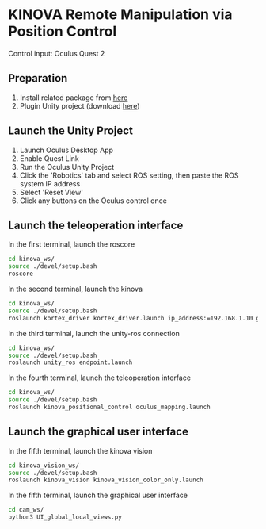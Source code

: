 # KINOVA Remote Manipulation via Position Control 
Control input: Oculus Quest 2

## Preparation
1. Install related package from [here](https://github.com/AlfaKeNTAvR/relaxed_ik_ros1)
2. Plugin Unity project (download [here](https://drive.google.com/file/d/1XF-1P9C2r3X71h6BOlPYQMhcxCud4nVu/view?usp=sharing))

## Launch the Unity Project
1. Launch Oculus Desktop App
2. Enable Quest Link
3. Run the Oculus Unity Project
4. Click the 'Robotics' tab and select ROS setting, then paste the ROS system IP address
5. Select 'Reset View'
6. Click any buttons on the Oculus control once

## Launch the teleoperation interface
In the first terminal, launch the roscore
```bash
cd kinova_ws/
source ./devel/setup.bash
roscore
```
In the second terminal, launch the kinova
```bash
cd kinova_ws/
source ./devel/setup.bash
roslaunch kortex_driver kortex_driver.launch ip_address:=192.168.1.10 gripper:=robotiq_2f_85 robot_name:=my_gen3
```
In the third terminal, launch the unity-ros connection
```bash
cd kinova_ws/
source ./devel/setup.bash
roslaunch unity_ros endpoint.launch
```
In the fourth terminal, launch the teleoperation interface
```bash
cd kinova_ws/
source ./devel/setup.bash
roslaunch kinova_positional_control oculus_mapping.launch
```
## Launch the graphical user interface
In the fifth terminal, launch the kinova vision
```bash
cd kinova_vision_ws/
source ./devel/setup.bash
roslaunch kinova_vision kinova_vision_color_only.launch
```
In the fifth terminal, launch the graphical user interface
```bash
cd cam_ws/
python3 UI_global_local_views.py
```
